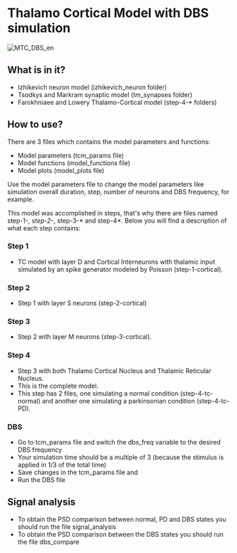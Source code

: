 # Thalamo Cortical Model with DBS simulation

![MTC_DBS_en](https://github.com/celinesoeiro/model-TC/assets/52112166/7d24394c-82b5-44b2-a17d-419ac2b28409)

## What is in it?
- Izhikevich neuron model (izhikevich_neuron folder)
- Tsodkys and Markram synaptic model (tm_synapses folder)
- Farokhniaee and Lowery Thalamo-Cortical model (step-4-* folders)

## How to use?
There are 3 files which contains the model parameters and functions:
- Model parameters (tcm_params file)
- Model functions (model_functions file)
- Model plots (model_plots file)

Use the model parameters file to change the model parameters like simulation overall duration, step, number of neurons and DBS frequency, for example.

This model was accomplished in steps, that's why there are files named step-1-*, step-2-*, step-3-* and step-4*. Below you will find a description of what each step contains:

### Step 1
- TC model with layer D and Cortical Interneurons with thalamic input simulated by an spike generator modeled by Poisson (step-1-cortical).

### Step 2
- Step 1 with layer S neurons (step-2-cortical)

### Step 3
- Step 2 with layer M neurons (step-3-cortical).

### Step 4
- Step 3 with both Thalamo Cortical Nucleus and Thalamic Reticular Nucleus. 
- This is the complete model.
- This step has 2 files, one simulating a normal condition (step-4-tc-normal) and another one simulating a parkinsonian condition (step-4-tc-PD).

### DBS
- Go to tcm_params file and switch the dbs_freq variable to the desired DBS frequency
- Your simulation time should be a multiple of 3 (because the stimulus is applied in 1/3 of the total time)
- Save changes in the tcm_params file and
- Run the DBS file

## Signal analysis
- To obtain the PSD comparison between normal, PD and DBS states you should run the file signal_analysis
- To obtain the PSD comparison between the DBS states you should run the file dbs_compare

